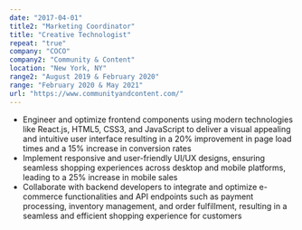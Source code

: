 ```yaml
---
date: "2017-04-01"
title2: "Marketing Coordinator"
title: "Creative Technologist"
repeat: "true"
company: "COCO"
company2: "Community & Content"
location: "New York, NY"
range2: "August 2019 & February 2020"
range: "February 2020 & May 2021"
url: "https://www.communityandcontent.com/"
---
```


- Engineer and optimize frontend components using modern technologies like React.js, HTML5, CSS3, and JavaScript to deliver a visual appealing and intuitive user interface resulting in a 20% improvement in page load times and a 15% increase in conversion rates
- Implement responsive and user-friendly UI/UX designs, ensuring seamless shopping experiences across desktop and mobile platforms, leading to a 25% increase in mobile sales
- Collaborate with backend developers to integrate and optimize e-commerce functionalities and API endpoints such as payment processing, inventory management, and order fulfillment, resulting in a seamless and efficient shopping experience for customers
